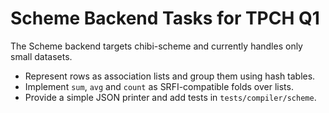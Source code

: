 # Scheme Backend Tasks for TPCH Q1

The Scheme backend targets chibi-scheme and currently handles only small datasets.

- Represent rows as association lists and group them using hash tables.
- Implement `sum`, `avg` and `count` as SRFI-compatible folds over lists.
- Provide a simple JSON printer and add tests in `tests/compiler/scheme`.
